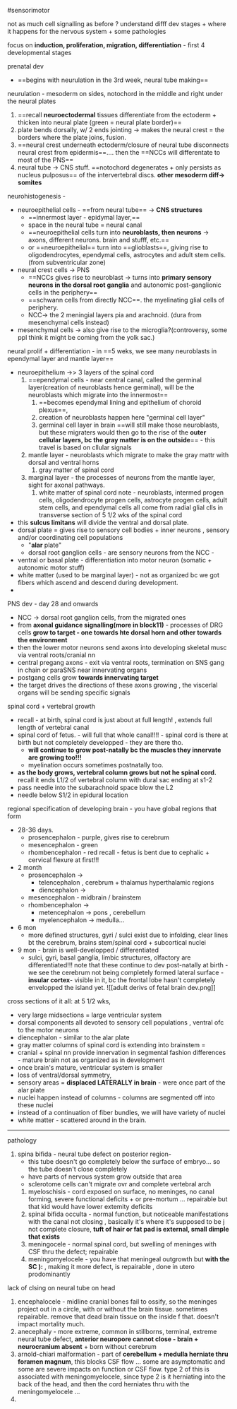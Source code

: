 #sensorimotor 

not as much cell signalling as before ? 
understand difff dev stages + where it happens for the nervous system + some pathologies 

focus on **induction, proliferation, migration, differentiation** - first 4 developmental stages

prenatal dev
- ==begins with neurulation in the 3rd week, neural tube making== 

neurulation - mesoderm on sides, notochord in the middle and right under the neural plates
1. ==recall **neuroectodermal** tissues differentiate from the ectoderm + thicken into neural plate (green = neural plate border)==
2. plate bends dorsally, w/ 2 ends jointing -> makes the neural crest = the borders where the plate joins, fusion. 
3. ==neural crest underneath ectoderm/closure of neural tube disconnects neural crest from epidermis==.... then the ==NCCs will differentate to most of the PNS== 
4. neural tube -> CNS stuff. ==notochord degenerates + only persists as nucleus pulposus== of the intervertebral discs. **other mesoderm diff-> somites** 


neurohistogenesis - 
- neuroepithelial cells - ==from neural tube== -> **CNS structures**
	- ==innermost layer - epidymal layer,== 
	- space in the neural tube = neural canal 
	- ==neuroepithelial cells turn into **neuroblasts, then neurons** -> axons, different neurons. brain and stufff, etc.== 
	- or ==neuroepithelial== turn into ==glioblasts==, giving rise to oligodendrocytes, ependymal cells, astrocytes and adult stem cells. (from subventricular zone)
- neural crest cells -> PNS
	- ==NCCs gives rise to neuroblast -> turns into **primary sensory neurons in the dorsal root ganglia** and autonomic post-ganglionic cells in the periphery== 
	- ==schwann cells from directly NCC==. the myelinating glial cells of periphery. 
	- NCC-> the 2 meningial layers pia and arachnoid. (dura from mesenchymal cells instead)
- mesenchymal cells -> also give rise to the microglia?(controversy, some ppl think it might be coming from the yolk sac.)

neural prolif + differentiation  - in ==5 weks, we see many neuroblasts in ependymal layer and mantle layer== 
- neuroepithelium ->> 3 layers of the spinal cord 
	1. ==ependymal cells - near central canal, called the germinal layer(creation of neuroblasts hence germinal), will be the neuroblasts which migrate into the innermost==
		1. ==becomes ependymal lining and epithelium of choroid plexus==, 
		2. creation of neuroblasts happen here "germinal cell layer"
		3. germinal cell layer in brain ==will still make those neuroblasts, but these migraters would then go to the rise of the **outer cellular layers, bc the gray matter is on the outside**== - this travel is based on cllular signals 
	2. mantle layer - neuroblasts which migrate to make the gray mattr with dorsal and ventral horns 
		1. gray matter of spinal cord 
	3. marginal layer - the processes of neurons from the mantle layer, sight for axonal pathways. 
		1. white matter of spinal cord 
note - neuroblasts, intermed progen cells, oligodendrocyte progen cells, astrocyte progen cells, adult stem cells, and ependymal cells all come from radial glial clls 
in transverse section of 5 1/2 wks of the spinal cord
- this **sulcus limitans** will divide the ventral and dorsal plate. 
- dorsal plate = gives rise to sensory cell bodies + inner neurons , sensory and/or coordinating cell populations
	- "**alar** plate"
	- dorsal root ganglion cells - are sensory neurons from the NCC - 
- ventral or basal plate - differentiation into motor neuron (somatic + autonomic motor stuff)
- white matter (used to be marginal layer) - not as organized bc we got fibers which ascend and descend during development. 
-

PNS dev - day 28 and onwards
- NCC -> dorsal root ganglion cells, from the migrated ones 
- from **axonal guidance signalling(more in block11)** - processes of DRG cells **grow to target - one towards hte dorsal horn and other towards the environment**
- then the lower motor neurons send axons into developing skeletal musc via ventral roots/cranial nn
- central pregang axons - exit via ventral roots, termination on SNS gang in chain or paraSNS near innervating organs
- postgang cells grow **towards innervating target**
- the target drives the directions of these axons growing , the viscerlal organs will be sending specific signals 

spinal cord + vertebral growth 
- recall - at birth, spinal cord is just about at full length! , extends full length of vertebral canal 
- spinal cord of fetus. - will full that whole canal!!!! - spinal cord is there at birth but not completely developped - they are there tho. 
	- **will continue to grow post-natally bc the muscles they innervate are growing too!!!**
	- myelination occurs sometimes postnatally too. 
- **as the body grows, vertebral column grows but not he spinal cord.** 
recall it ends L1/2 of vertebral column with dural sac ending at s1-2 
- pass needle into the subarachnoid space blow the L2 
- needle below S1/2 in epidural location 

regional specification of developing brain - you have global regions that form 
- 28-36 days. 
	- prosencephalon - purple, gives rise to cerebrum 
	- mesencephalon  - green 
	- rhombencephalon  - red 
recall - fetus is bent due to cephalic + cervical flexure at first!!!
- 2 month 
	- prosencephalon -> 
		- telencephalon , cerebrum + thalamus hyperthalamic regions
		- diencephalon -> 
	- mesencephalon - midbrain / brainstem 
	- rhombencephalon ->
		- metencephalon -> pons , cerebellum
		- myelencephalon -> medulla...  
- 6 mon 
	- more defined structures, gyri / sulci exist due to infolding, clear lines bt the cerebrum, brains stem/spinal cord + subcortical nuclei 
- 9 mon - brain is well-developped / differentiated 
	- sulci, gyri, basal ganglia, limbic structures, olfactory are differentiated!!! note that these continue to dev post-natally 
at birth - we see the cerebrum not being completely formed lateral surface - **insular cortex**- visible in it, bc the frontal lobe hasn't completely envelopped the island yet. 
![[adult derivs of fetal brain dev.png]]

cross sections of it all: 
at 5 1/2 wks, 
- very large midsections = large ventricular system 
- dorsal components all devoted to sensory cell populations , ventral ofc to the motor neurons
- diencephalon - similar to the alar plate 
- gray matter columns of spinal cord is extending into brainstem = 
- cranial + spinal nn provide innervation in segmental fashion 
differences  - mature brain not as organized as in development 
- once brain's mature, ventricular system is smaller 
- loss of ventral/dorsal symmetry, 
- sensory areas = **displaced LATERALLY in brain** - were once part of the alar plate
- nuclei happen instead of columns - columns are segmented off into these nuclei 
- instead of a continuation of fiber bundles, we will have variety of nuclei
- white matter - scattered around in the brain. 


---
pathology 
1. spina bifida - neural tube defect on posterior region- 
	-  this tube doesn't go completely below the surface of embryo... so the tube doesn't close completely 
	-  have parts of nervous system grow outside that area
	-  sclerotome cells can't migrate ovr and complete vertebral arch 
	1. myeloschisis - cord exposed on surface, no meninges, no canal forming, severe functional deficits + or pre-mortum ... repairable but that kid would have lower extemity deficits 
	2. spinal bifida occulta - normal function, but noticeable manifestations with the canal not closing , basically it's where it's supposed to be j not complete closure, **tuft of hair or fat pad is external, small dimple that exists**
	3. meningocele - normal spinal cord, but swelling of meninges with CSF thru the defect; repairable 
	4. meningomyelocele - you have that meningeal outgrowth but **with the SC ):** , making it more defect, is repairable , done in utero prodominantly 

lack of clsing on neural tube on head
1. encephalocele - midline cranial bones fail to ossify, so the meninges project out in a circle, with or without the brain tissue. sometimes repairable. remove that dead brain tissue on the inside f that. doesn't impact mortality much. 
2. anecephaly - more extreme, common in stillborns, terminal, extreme neural tube defect, **anterior neuropore cannot close - brain + neurocranium absent** + born without cerebrum 
3. arnold-chiari malformation - part of **cerebellum + medulla herniate thru foramen magnum**, this blocks CSF flow ... some are asymptomatic and some are severe impacts on function or CSF flow. type 2 of this is associated with meningomyelocele, since type 2 is it herniating into the back of the head, and then the cord herniates thru with the meningomyelocele ... 
4. 